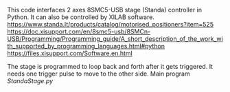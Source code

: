 This code interfaces 2 axes 8SMC5-USB stage (Standa) controller in Python. It can also be controlled by XILAB software.<br>https://www.standa.lt/products/catalog/motorised_positioners?item=525<br>https://doc.xisupport.com/en/8smc5-usb/8SMCn-USB/Programming/Programming_guide/A_short_description_of_the_work_with_supported_by_programming_languages.html#python<br>https://files.xisupport.com/Software.en.htmlThe stage is programmed to loop back and forth after it gets triggered. It needs one trigger pulse to move to the other side. Main program *StandaStage.py*